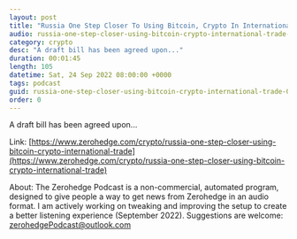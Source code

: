 ```yaml
---
layout: post
title: "Russia One Step Closer To Using Bitcoin, Crypto In International Trade"
audio: russia-one-step-closer-using-bitcoin-crypto-international-trade-0
category: crypto
desc: "A draft bill has been agreed upon..."
duration: 00:01:45
length: 105
datetime: Sat, 24 Sep 2022 08:00:00 +0000
tags: podcast
guid: russia-one-step-closer-using-bitcoin-crypto-international-trade-0
order: 0
---
```

A draft bill has been agreed upon...

Link: [https://www.zerohedge.com/crypto/russia-one-step-closer-using-bitcoin-crypto-international-trade](https://www.zerohedge.com/crypto/russia-one-step-closer-using-bitcoin-crypto-international-trade)

About: The Zerohedge Podcast is a non-commercial, automated program, designed to give people a way to get news from Zerohedge in an audio format.  I am actively working on tweaking and improving the setup to create a better listening experience (September 2022).  Suggestions are welcome: [zerohedgePodcast@outlook.com](mailto:zerohedgePodcast@outlook.com)